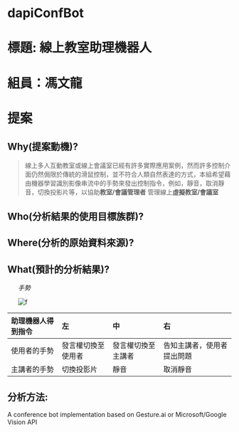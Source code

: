 # dapiConfBot
# 標題: 線上教室助理機器人
# 組員：馮文龍
# 提案
## Why(提案動機)?
> 線上多人互動教室或線上會議室已經有許多實際應用案例，然而許多控制介面仍然侷限於傳統的滑鼠控制，並不符合人類自然表達的方式，本組希望藉由機器學習識別影像串流中的手勢來發出控制指令，例如，靜音，取消靜音，切換投影片等，以協助**教室/會議管理者** 管理線上**虛擬教室/會議室**
## Who(分析結果的使用目標族群)?
## Where(分析的原始資料來源)?
## What(預計的分析結果)?
<ol>

*手勢*

![f]( https://www.fluentu.com/blog/chinese/wp-content/uploads/2017/11/chinese-gestures-e1512759046169.jpg    "hand" )

</ol>



| 助理機器人得到指令 | 左| 中| 右|
| :-------- | :--------|:--------|:--------|
| 使用者的手勢 | 發言權切換至使用者 | 發言權切換至主講者 | 告知主講者，使用者提出問題 |
|主講者的手勢 |切換投影片 | 靜音 | 取消靜音 |






## 分析方法:

A conference bot implementation based on Gesture.ai or Microsoft/Google Vision API
